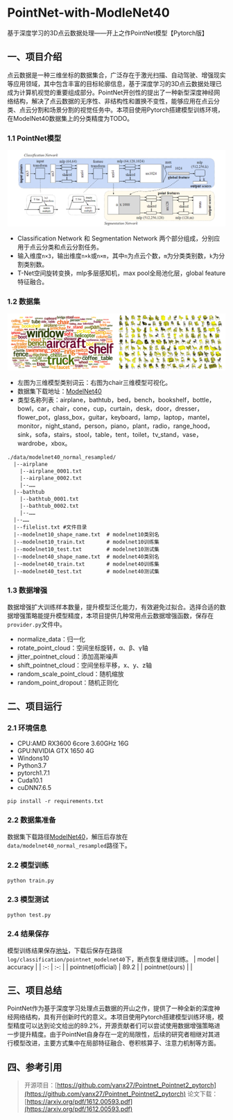 # PointNet-with-ModleNet40
基于深度学习的3D点云数据处理——开上之作PointNet模型【Pytorch版】

## 一、项目介绍
点云数据是一种三维坐标的数据集合，广泛存在于激光扫描、自动驾驶、增强现实等应用领域，其中包含丰富的目标轮廓信息，基于深度学习的3D点云数据处理已成为计算机视觉的重要组成部分。PointNet开创性的提出了一种新型深度神经网络结构，解决了点云数据的无序性、非结构性和置换不变性，能够应用在点云分类、点云分割和场景分割的视觉任务中。本项目使用Pytorch搭建模型训练环境，在ModelNet40数据集上的分类精度为TODO。

### 1.1 PointNet模型
![](./images/PointNet.png)
- Classification Network 和 Segmentation Network 两个部分组成，分别应用于点云分类和点云分割任务。
- 输入维度`n×3`，输出维度`n×k`或`n×m`，其中`n`为点云个数，`m`为分类类别数，`k`为分割类别数。
- T-Net空间旋转变换，mlp多层感知机，max pool全局池化层，global feature特征融合。

### 1.2 数据集
![](./images/ModelNet40.png)
- 左图为三维模型类别词云：右图为chair三维模型可视化。
- 数据集下载地址：[ModelNet40](https://shapenet.cs.stanford.edu/media/modelnet40_normal_resampled.zip)
- 类型名称列表：airplane，bathtub，bed，bench，bookshelf，bottle，bowl，car，chair，cone，cup，curtain，desk，door，dresser，flower_pot，glass_box，guitar，keyboard，lamp，laptop，mantel，monitor，night_stand，person，piano，plant，radio，range_hood，sink，sofa，stairs，stool，table，tent，toilet，tv_stand，vase，wardrobe，xbox。
```
./data/modelnet40_normal_resampled/
  |--airplane
    |--airplane_0001.txt
    |--airplane_0002.txt
    |--……
  |--bathtub
    |--bathtub_0001.txt
    |--bathtub_0002.txt
    |--……
  |--……
  |--filelist.txt #文件目录
  |--modelnet10_shape_name.txt  # modelnet10类别名
  |--modelnet10_train.txt       # modelnet10训练集
  |--modelnet10_test.txt        # modelnet10测试集
  |--modelnet40_shape_name.txt  # modelnet40类别名
  |--modelnet40_train.txt       # modelnet40训练集
  |--modelnet40_test.txt        # modelnet40测试集
```

### 1.3 数据增强
数据增强扩大训练样本数量，提升模型泛化能力，有效避免过拟合。选择合适的数据增强策略能提升模型精度，本项目提供几种常用点云数据增强函数，保存在`provider.py`文件中。
- normalize_data：归一化
- rotate_point_cloud：空间坐标旋转，α、β、γ轴
- jitter_pointnet_cloud：添加高斯噪声
- shift_pointnet_cloud：空间坐标平移，x、y、z轴
- random_scale_point_cloud：随机缩放
- random_point_dropout：随机正则化

## 二、项目运行
### 2.1 环境信息
- CPU:AMD RX3600 6core 3.60GHz 16G
- GPU:NIVIDIA GTX 1650 4G
- Windons10
- Python3.7
- pytorch1.7.1
- Cuda10.1
- cuDNN7.6.5
```
pip install -r requirements.txt
```

### 2.2 数据集准备
数据集下载路径[ModelNet40](https://shapenet.cs.stanford.edu/media/modelnet40_normal_resampled.zip)，解压后存放在`data/modelnet40_normal_resampled`路径下。

### 2.2 模型训练
```
python train.py
```

### 2.3 模型测试
```
python test.py
```

### 2.4 结果保存
模型训练结果保存[地址]()，下载后保存在路径`log/classification/pointnet_modelnet40`下，断点恢复继续训练。
| model | accuracy |
|  :-:  |   :-:    |
| pointnet(official) | 89.2 |
| pointnet(ours) | |


## 三、项目总结
PointNet作为基于深度学习处理点云数据的开山之作，提供了一种全新的深度神经网络结构，具有开创新时代的意义。本项目使用Pytorch搭建模型训练环境，模型精度可以达到论文给出的89.2%，开源贡献者们可以尝试使用数据增强策略进一步提升精度。由于PointNet自身存在一定的局限性，后续的研究者相继对其进行模型改进，主要方式集中在局部特征融合、卷积核算子、注意力机制等方面。

## 四、参考引用
>开源项目：[https://github.com/yanx27/Pointnet_Pointnet2_pytorch](https://github.com/yanx27/Pointnet_Pointnet2_pytorch)
>论文下载：[https://arxiv.org/pdf/1612.00593.pdf](https://arxiv.org/pdf/1612.00593.pdf)
